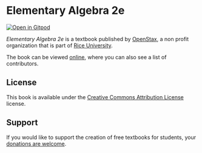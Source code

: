 # Elementary Algebra 2e

[![Open in Gitpod](https://gitpod.io/button/open-in-gitpod.svg)](https://gitpod.io/from-referrer/)

_Elementary Algebra 2e_ is a textbook published by [OpenStax](https://openstax.org/), a non profit organization that is part of [Rice University](https://www.rice.edu/).

The book can be viewed [online](https://github.com/cnx-user-books/cnxbook-elementary-algebra-2e-draft/releases/latest), where you can also see a list of contributors.

## License
This book is available under the [Creative Commons Attribution License](./LICENSE) license.

## Support
If you would like to support the creation of free textbooks for students, your [donations are welcome](https://riceconnect.rice.edu/donation/support-openstax-banner).
